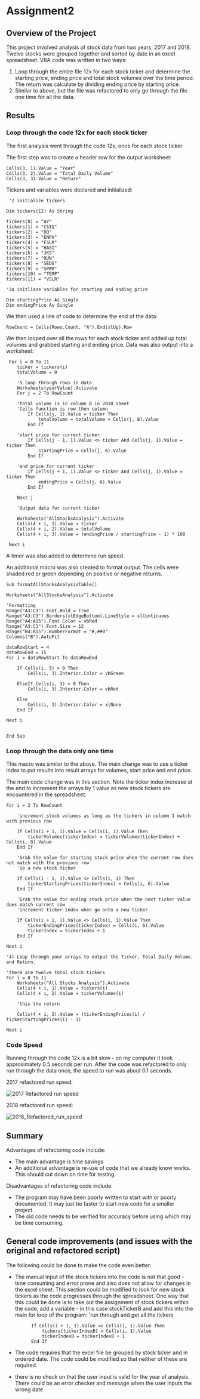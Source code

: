 # Assignment2

## Overview of the Project

This project involved analysis of stock data from two years, 2017 and 2018.  Twelve stocks were grouped together and sorted by date in an excel spreadsheet.  VBA code was written in two ways:
1. Loop through the entire file 12x for each stock ticker and determine the starting price, ending price and total stock volumes over the time period.  The return was calculate by dividing ending price by starting price. 
2. Similar to above, but the file was refactored to only go through the file one time for all the data. 

## Results

### Loop through the code 12x for each stock ticker

The first analysis went through the code 12x, once for each stock ticker

The first step was to create a header row for the output worksheet: 

    Cells(3, 1).Value = "Year"
    Cells(3, 2).Value = "Total Daily Volume"
    Cells(3, 3).Value = "Return"
    
Tickers and variables were declared and initialized:
    
     '2 initialize tickers
    
    Dim tickers(12) As String
    
    tickers(0) = "AY"
    tickers(1) = "CSIQ"
    tickers(2) = "DQ"
    tickers(3) = "ENPH"
    tickers(4) = "FSLR"
    tickers(5) = "HASI"
    tickers(6) = "JKS"
    tickers(7) = "RUN"
    tickers(8) = "SEDG"
    tickers(9) = "SPWR"
    tickers(10) = "TERP"
    tickers(11) = "VSLR"
    
    '3a initliaze variables for starting and ending price
    
    Dim startingPrice As Single
    Dim endingPrice As Single
    
We then used a line of code to determine the end of the data: 

    RowCount = Cells(Rows.Count, "A").End(xlUp).Row  
    
We then looped over all the rows for each stock ticker and added up total volumes and grabbed starting and ending price.  Data was also output into a worksheet: 
   
     For i = 0 To 11
        ticker = tickers(i)
        totalVolume = 0
        
        '5 loop through rows in data
        Worksheets(yearValue).Activate
        For j = 2 To RowCount
        
        'total volume is in column 8 in 2018 sheet
        'Cells function is row then column
            If Cells(j, 1).Value = ticker Then
                totalVolume = totalVolume + Cells(j, 8).Value
            End If
        
        'start price for current ticker
            If Cells(j - 1, 1).Value <> ticker And Cells(j, 1).Value = ticker Then
                startingPrice = Cells(j, 6).Value
            End If
        
        'end price for current ticker
            If Cells(j + 1, 1).Value <> ticker And Cells(j, 1).Value = ticker Then
                endingPrice = Cells(j, 6).Value
            End If
                   
        Next j
   
        'Output data for current ticker
    
        Worksheets("AllStocksAnalysis").Activate
        Cells(4 + i, 1).Value = ticker
        Cells(4 + i, 2).Value = totalVolume
        Cells(4 + i, 3).Value = (endingPrice / startingPrice - 1) * 100
    
     Next i

A timer was also added to determine run speed. 

An additional macro was also created to format output.  The cells were shaded red or green depending on positive or negative returns.

    Sub formatAllStocksAnalysisTable()

    Worksheets("AllStocksAnalysis").Activate
    
    'Formatting
    Range("A3:C3").Font.Bold = True
    Range("A3:C3").Borders(xlEdgeBottom).LineStyle = xlContinuous
    Range("A4:A15").Font.Color = vbRed
    Range("A3:C3").Font.Size = 12
    Range("B4:B15").NumberFormat = "#,##0"
    Columns("B").AutoFit
    
    dataRowStart = 4
    dataRowEnd = 15
    For i = dataRowStart To dataRowEnd
    
        If Cells(i, 3) > 0 Then
            Cells(i, 3).Interior.Color = vbGreen
    
        ElseIf Cells(i, 3) < 0 Then
            Cells(i, 3).Interior.Color = vbRed
        
        Else
            Cells(i, 3).Interior.Color = xlNone
        End If
        
    Next i
    
    
    End Sub


### Loop through the data only one time

This macro was similar to the above.  The main change was to use a ticker index to put results into result arrays for volumes, start price and end price. 

The main code change was in this section.  Note the ticker index increase at the end to increment the arrays by 1 value as new stock tickers are encountered in the spreadsheet:

    For i = 2 To RowCount
        
        'increment stock volumes as long as the tickers in column 1 match with previous row
   
        If Cells(i + 1, 1).Value = Cells(i, 1).Value Then
            tickerVolumes(tickerIndex) = tickerVolumes(tickerIndex) + Cells(i, 8).Value
        End If
        
        'Grab the value for starting stock price when the current row does not match with the previous row
        'ie a new stock ticker
        
        If Cells(i - 1, 1).Value <> Cells(i, 1) Then
            tickerStartingPrices(tickerIndex) = Cells(i, 6).Value
        End If
        
        'Grab the value for ending stock price when the next ticker value does match current row
        'increment ticker index when go onto a new ticker
        
        If Cells(i + 1, 1).Value <> Cells(i, 1).Value Then
            tickerEndingPrices(tickerIndex) = Cells(i, 6).Value
            tickerIndex = tickerIndex + 1
        End If
                     
    Next i
    
    '4) Loop through your arrays to output the Ticker, Total Daily Volume, and Return.
        
    'there are twelve total stock tickers
    For i = 0 To 11
        Worksheets("All Stocks Analysis").Activate
        Cells(4 + i, 1).Value = tickers(i)
        Cells(4 + i, 2).Value = tickerVolumes(i)
        
        'this the return
        
        Cells(4 + i, 3).Value = (tickerEndingPrices(i) / tickerStartingPrices(i) - 1)
                
    Next i


### Code Speed

Running through the code 12x is a bit slow - on my computer it took approximately 0.5 seconds per run.  After the code was refactored to only run through the data once, the speed to run was about 0.1 seconds.

2017 refactored run speed: 

![2017 Refactored run speed](https://github.com/JaniceBgithub/Assignment2/blob/master/VBA_Challenge_2017.png)

2018 refactored run speed: 

![2018_Refactored_run_speed](https://github.com/JaniceBgithub/Assignment2/blob/master/VBA_Challenge_2018.png)

## Summary

Advantages of refactoring code include: 
- The main advantage is time savings 
- An additional advantage is re-use of code that we already know works. This should cut down on time for testing. 

Disadvantages of refactoring code include: 
- The program may have been poorly written to start with or poorly documented.  It may just be faster to start new code for a smaller project. 
- The old code needs to be verified for accuracy before using which may be time consuming. 

## General code improvements (and issues with the original and refactored script)

The following could be done to make the code even better: 
- The manual input of the stock tickers into the code is not that good - time consuming and error prone and also does not allow for changes in the excel sheet.  This section could be modified to look for new stock tickers as the code progresses through the spreadsheet.  One way that this could be done is to take out the assignment of stock tickers within the code, add a variable - in this case stockTickerB and add this into the main for loop of the program: 
'run through and get all the tickers
        
            If Cells(i + 1, 1).Value <> Cells(i, 1).Value Then
                tickers(tickerIndexB) = Cells(i, 1).Value
                tickerIndexB = tickerIndexB + 1
            End If

- The code requires that the excel file be grouped by stock ticker and in ordered date.  The code could be modified so that neither of these are required. 
- there is no check on that the user input is valid for the year of analysis.  There could be an error checker and message when the user inputs the wrong date
